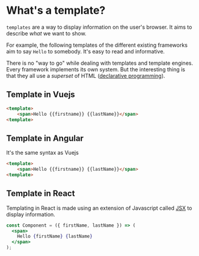 # What's a template?

`templates` are a way to display information on the user's browser. It aims to describe _what_ we want to show.

For example, the following templates of the different existing frameworks aim to say `Hello` to somebody. It's easy to read and informative.

There is no "way to go" while dealing with templates and template engines. Every framework implements its own system. But the interesting thing is that
they all use a _superset_ of HTML ([declarative programming](https://stackoverflow.com/questions/129628/what-is-declarative-programming)).

## Template in Vuejs

```html
<template>
	<span>Hello {{firstname}} {{lastName}}</span>
<template>
```

## Template in Angular

It's the same syntax as Vuejs

```html
<template>
	<span>Hello {{firstname}} {{lastName}}</span>
<template>
```

## Template in React

Templating in React is made using an extension of Javascript called [JSX](https://reactjs.org/docs/introducing-jsx.html)
to display information.

```jsx
const Component = ({ firstName, lastName }) => (
  <span>
    Hello {firstName} {lastName}
  </span>
);
```
